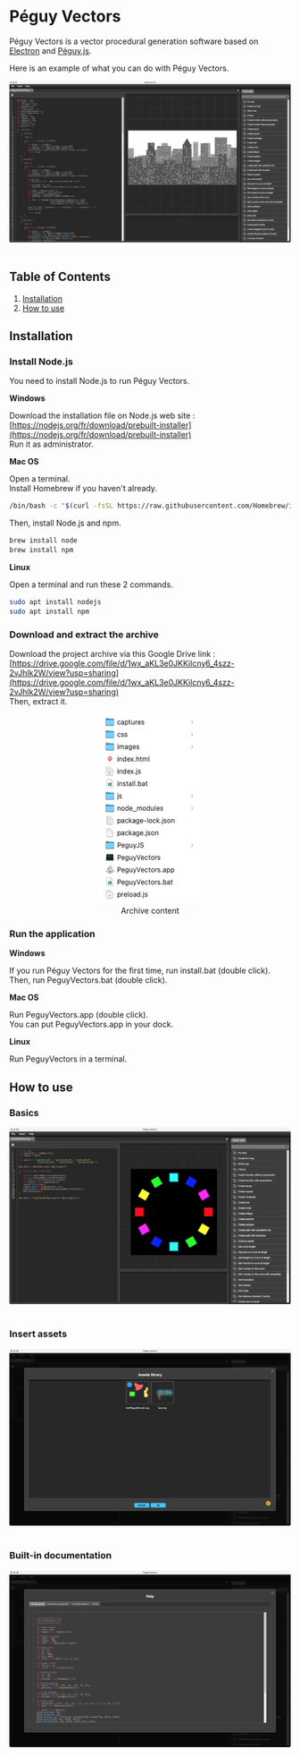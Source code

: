 # Péguy Vectors
Péguy Vectors is a vector procedural generation software based on [Electron](https://www.electronjs.org/) and [Péguy.js](https://github.com/Killfaeh/Peguy.js).</br>

Here is an example of what you can do with Péguy Vectors.</br>

<div align="center">
<img src="./demos/screenshot.png">
</div></br>

## Table of Contents

1. [Installation](#installation)
2. [How to use](#how-to-use)

## Installation

### Install Node.js

You need to install Node.js to run Péguy Vectors.

**Windows**

Download the installation file on Node.js web site : [https://nodejs.org/fr/download/prebuilt-installer](https://nodejs.org/fr/download/prebuilt-installer) </br>
Run it as administrator.

**Mac OS**

Open a terminal. </br>
Install Homebrew if you haven't already.

```bash
/bin/bash -c "$(curl -fsSL https://raw.githubusercontent.com/Homebrew/install/HEAD/install.sh)"
```

Then, install Node.js and npm.

```bash
brew install node
brew install npm
```

**Linux**

Open a terminal and run these 2 commands.

```bash
sudo apt install nodejs
sudo apt install npm
```

### Download and extract the archive

Download the project archive via this Google Drive link : [https://drive.google.com/file/d/1wx_aKL3e0JKKilcny6_4szz-2vJhlk2W/view?usp=sharing](https://drive.google.com/file/d/1wx_aKL3e0JKKilcny6_4szz-2vJhlk2W/view?usp=sharing) </br>
Then, extract it.

<div align="center">
<img src="./doc/archiveContent.png"></br>
Archive content
</div>

### Run the application

**Windows**

If you run Péguy Vectors for the first time, run install.bat (double click).</br>
Then, run PeguyVectors.bat (double click).

**Mac OS**

Run PeguyVectors.app (double click).</br>
You can put PeguyVectors.app in your dock.

**Linux**

Run PeguyVectors in a terminal.

## How to use

### Basics

<div align="center">
<img src="./doc/01-general.png">
</div></br>

### Insert assets

<div align="center">
<img src="./doc/02-assets.png">
</div></br>

### Built-in documentation

<div align="center">
<img src="./doc/03-help.png">
</div></br>
